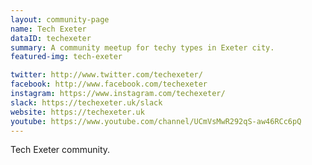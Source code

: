 ```yaml
---
layout: community-page
name: Tech Exeter
dataID: techexeter
summary: A community meetup for techy types in Exeter city.
featured-img: tech-exeter

twitter: http://www.twitter.com/techexeter/
facebook: http://www.facebook.com/techexeter
instagram: https://www.instagram.com/techexeter/
slack: https://techexeter.uk/slack
website: https://techexeter.uk
youtube: https://www.youtube.com/channel/UCmVsMwR292qS-aw46RCc6pQ
---
```

Tech Exeter community.
